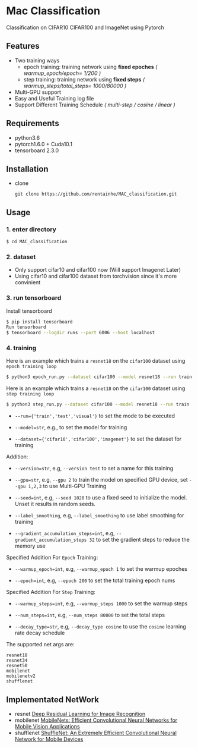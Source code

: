 # Mac Classification
Classification on CIFAR10 CIFAR100 and ImageNet using Pytorch

## Features
* Two training ways
  * epoch training: training network using __fixed epoches__ _( warmup_epoch/epoch= 1/200 )_
  * step training: training network using __fixed steps__ _( warmup_steps/total_steps= 1000/80000 )_
* Multi-GPU support
* Easy and Useful Training log file
* Support Different Training Schedule _( multi-step / cosine / linear )_

## Requirements
* python3.6
* pytorch1.6.0 + Cuda10.1
* tensorboard 2.3.0

## Installation
* clone
  ```
  git clone https://github.com/rentainhe/MAC_classification.git
  ```

## Usage

### 1. enter directory
```bash
$ cd MAC_classification
```

### 2. dataset
* Only support cifar10 and cifar100 now (Will support Imagenet Later)
* Using cifar10 and cifar100 dataset from torchvision since it's more convinient

### 3. run tensorboard
Install tensorboard
```bash
$ pip install tensorboard
Run tensorboard
$ tensorboard --logdir runs --port 6006 --host localhost
```

### 4. training
Here is an example which trains a `resnet18` on the `cifar100` dataset using `epoch training loop` 
```bash
$ python3 epoch_run.py --dataset cifar100 --model resnet18 --run train
```

Here is an example which trains a `resnet18` on the `cifar100` dataset using `step training loop`
```bash
$ python3 step_run.py --dataset cifar100 --model resnet18 --run train
```

- ```--run={'train','test','visual'}``` to set the mode to be executed

- ```--model=str```, e.g., to set the model for training

- ```--dataset={'cifar10','cifar100','imagenet'}``` to set the dataset for training

Addition:

- ```--version=str```, e.g, ```--version test``` to set a name for this training

- ```--gpu=str```, e.g, ```--gpu 2``` to train the model on specified GPU device, set ```--gpu 1,2,3``` to use Multi-GPU Training 

- ```--seed=int```, e.g, ```--seed 1020``` to use a fixed seed to initialize the model. Unset it results in random seeds.

- ```--label_smoothing```, e.g, ```--label_smoothing``` to use label smoothing for training

- ```--gradient_accumulation_steps=int```, e.g, ```--gradient_accumulation_steps 32``` to set the gradient steps to reduce the memory use

Specified Addition For `Epoch` Training:

- ```--warmup_epoch=int```, e.g, ```--warmup_epoch 1``` to set the warmup epoches

- ```--epoch=int```, e.g, ```--epoch 200``` to set the total training epoch nums

Specified Addition For `Step` Training:

- ```--warmup_steps=int```, e.g, ```--warmup_steps 1000``` to set the warmup steps

- ```--num_steps=int```, e.g, ```--num_steps 80000``` to set the total steps

- ```--decay_type=str```, e.g, ```--decay_type cosine``` to use the `cosine` learning rate decay schedule

The supported net args are:
```
resnet18
resnet34
resnet50
mobilenet
mobilenetv2
shufflenet
```

## Implementated NetWork

- resnet [Deep Residual Learning for Image Recognition](https://arxiv.org/abs/1512.03385v1)
- mobilenet [MobileNets: Efficient Convolutional Neural Networks for Mobile Vision Applications](https://arxiv.org/abs/1704.04861)
- shufflenet [ShuffleNet: An Extremely Efficient Convolutional Neural Network for Mobile Devices](https://arxiv.org/abs/1707.01083v2)
